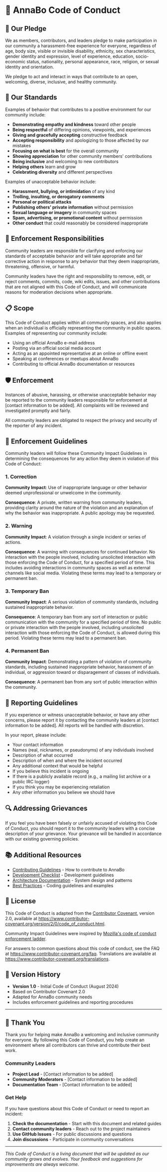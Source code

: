 # 📜 AnnaBo Code of Conduct

## 🎯 Our Pledge

We as members, contributors, and leaders pledge to make participation in our
community a harassment-free experience for everyone, regardless of age, body
size, visible or invisible disability, ethnicity, sex characteristics, gender
identity and expression, level of experience, education, socio-economic status,
nationality, personal appearance, race, religion, or sexual identity
and orientation.

We pledge to act and interact in ways that contribute to an open, welcoming,
diverse, inclusive, and healthy community.

## 🌟 Our Standards

Examples of behavior that contributes to a positive environment for our
community include:

- **Demonstrating empathy and kindness** toward other people
- **Being respectful** of differing opinions, viewpoints, and experiences
- **Giving and gracefully accepting** constructive feedback
- **Accepting responsibility** and apologizing to those affected by our mistakes
- **Focusing on what is best** for the overall community
- **Showing appreciation** for other community members' contributions
- **Being inclusive** and welcoming to new contributors
- **Helping others** learn and grow
- **Celebrating diversity** and different perspectives

Examples of unacceptable behavior include:

- **Harassment, bullying, or intimidation** of any kind
- **Trolling, insulting, or derogatory comments**
- **Personal or political attacks**
- **Publishing others' private information** without permission
- **Sexual language or imagery** in community spaces
- **Spam, advertising, or promotional content** without permission
- **Other conduct** that could reasonably be considered inappropriate

## 🚀 Enforcement Responsibilities

Community leaders are responsible for clarifying and enforcing our standards of
acceptable behavior and will take appropriate and fair corrective action in
response to any behavior that they deem inappropriate, threatening, offensive,
or harmful.

Community leaders have the right and responsibility to remove, edit, or reject
comments, commits, code, wiki edits, issues, and other contributions that are
not aligned with this Code of Conduct, and will communicate reasons for
moderation decisions when appropriate.

## 📋 Scope

This Code of Conduct applies within all community spaces, and also applies when
an individual is officially representing the community in public spaces.
Examples of representing our community include:

- Using an official AnnaBo e-mail address
- Posting via an official social media account
- Acting as an appointed representative at an online or offline event
- Speaking at conferences or meetups about AnnaBo
- Contributing to official AnnaBo documentation or resources

## 🛡️ Enforcement

Instances of abusive, harassing, or otherwise unacceptable behavior may be
reported to the community leaders responsible for enforcement at
[contact information to be added]. All complaints will be reviewed and
investigated promptly and fairly.

All community leaders are obligated to respect the privacy and security of the
reporter of any incident.

## 📏 Enforcement Guidelines

Community leaders will follow these Community Impact Guidelines in determining
the consequences for any action they deem in violation of this Code of Conduct:

### 1. Correction

**Community Impact**: Use of inappropriate language or other behavior deemed
unprofessional or unwelcome in the community.

**Consequence**: A private, written warning from community leaders, providing
clarity around the nature of the violation and an explanation of why the
behavior was inappropriate. A public apology may be requested.

### 2. Warning

**Community Impact**: A violation through a single incident or series of
actions.

**Consequence**: A warning with consequences for continued behavior. No
interaction with the people involved, including unsolicited interaction with
those enforcing the Code of Conduct, for a specified period of time. This
includes avoiding interactions in community spaces as well as external channels
like social media. Violating these terms may lead to a temporary or permanent
ban.

### 3. Temporary Ban

**Community Impact**: A serious violation of community standards, including
sustained inappropriate behavior.

**Consequence**: A temporary ban from any sort of interaction or public
communication with the community for a specified period of time. No public or
private interaction with the people involved, including unsolicited interaction
with those enforcing the Code of Conduct, is allowed during this period.
Violating these terms may lead to a permanent ban.

### 4. Permanent Ban

**Community Impact**: Demonstrating a pattern of violation of community
standards, including sustained inappropriate behavior, harassment of an
individual, or aggression toward or disparagement of classes of individuals.

**Consequence**: A permanent ban from any sort of public interaction within the
community.

## 🤝 Reporting Guidelines

If you experience or witness unacceptable behavior, or have any other concerns,
please report it by contacting the community leaders at [contact information to
be added]. All reports will be handled with discretion.

In your report, please include:

- Your contact information
- Names (real, nicknames, or pseudonyms) of any individuals involved
- Description of what occurred
- Description of when and where the incident occurred
- Any additional context that would be helpful
- If you believe this incident is ongoing
- If there is a publicly available record (e.g., a mailing list archive or a
  public IRC logger)
- If you think you may be experiencing retaliation
- Any other information you believe we should have

## 🔍 Addressing Grievances

If you feel you have been falsely or unfairly accused of violating this Code of
Conduct, you should report it to the community leaders with a concise
description of your grievance. Your grievance will be handled in accordance with
our existing governing policies.

## 📚 Additional Resources

- [Contributing Guidelines](CONTRIBUTING.md) - How to contribute to AnnaBo
- [Development Checklist](DEVELOPMENT_CHECKLIST.md) - Development guidelines
- [Architecture Documentation](ARCHITECTURE.md) - System design and patterns
- [Best Practices](README_BEST_PRACTICES.md) - Coding guidelines and examples

## 📖 License

This Code of Conduct is adapted from the [Contributor Covenant](https://www.contributor-covenant.org),
version 2.0, available at
https://www.contributor-covenant.org/version/2/0/code_of_conduct.html.

Community Impact Guidelines were inspired by [Mozilla's code of conduct
enforcement ladder](https://github.com/mozilla/diversity).

For answers to common questions about this code of conduct, see the FAQ at
https://www.contributor-covenant.org/faq. Translations are available at
https://www.contributor-covenant.org/translations.

## 📅 Version History

- **Version 1.0** - Initial Code of Conduct (August 2024)
- Based on Contributor Covenant 2.0
- Adapted for AnnaBo community needs
- Includes enforcement guidelines and reporting procedures

---

## 🎉 Thank You

Thank you for helping make AnnaBo a welcoming and inclusive community for
everyone. By following this Code of Conduct, you help create an environment
where all contributors can thrive and contribute their best work.

### Community Leaders

- **Project Lead** - [Contact information to be added]
- **Community Moderators** - [Contact information to be added]
- **Documentation Team** - [Contact information to be added]

### Get Help

If you have questions about this Code of Conduct or need to report an incident:

1. **Check the documentation** - Start with this document and related guides
2. **Contact community leaders** - Reach out to the project maintainers
3. **Use GitHub Issues** - For public discussions and questions
4. **Join discussions** - Participate in community conversations

---

*This Code of Conduct is a living document that will be updated as our community grows and evolves. Your feedback and suggestions for improvements are always welcome.*
